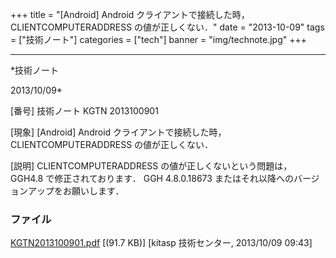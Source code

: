 ﻿+++
title = "[Android] Android クライアントで接続した時， CLIENTCOMPUTERADDRESS の値が正しくない．"
date = "2013-10-09"
tags = ["技術ノート"]
categories = ["tech"]
banner = "img/technote.jpg"
+++

-----------------------------------------------------------------------------------------------------------------------------

*技術ノート

2013/10/09*


[番号]
技術ノート KGTN 2013100901

[現象]
[Android] Android クライアントで接続した時， CLIENTCOMPUTERADDRESS
の値が正しくない．

[説明]
CLIENTCOMPUTERADDRESS の値が正しくないという問題は， GGH4.8
で修正されております． GGH 4.8.0.18673
またはそれ以降へのバージョンアップをお願いします．


### ファイル

 
 


[KGTN2013100901.pdf](http://techreport.kitasp.net/attachments/download/1379/KGTN2013100901.pdf)
 [(91.7 KB)] [kitasp 技術センター, 2013/10/09
09:43]


 


 

